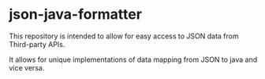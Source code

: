 # json-java-formatter

This repository is intended to allow for easy access to JSON data from Third-party APIs.

It allows for unique implementations of data mapping from JSON to java and vice versa.
